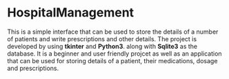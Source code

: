 # HospitalManagement
This is a simple interface that can be used to store the details of a number of patients and write prescriptions and other details.
The project is developed by using **tkinter** and **Python3**. along with **Sqlite3** as the database.
It is a beginner and user friendly projcet as well as an application that can be used for storing details of a patient, their medications, dosage and prescriptions.
